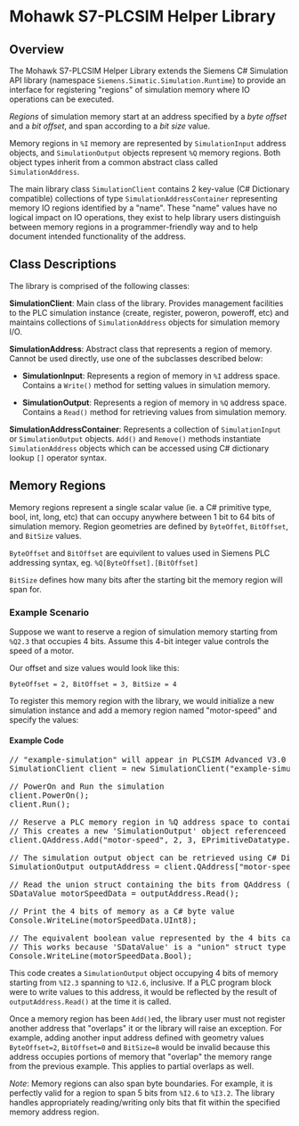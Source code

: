 # Mohawk S7-PLCSIM Helper Library

## Overview

The Mohawk S7-PLCSIM Helper Library extends the Siemens C# Simulation API library
(namespace `Siemens.Simatic.Simulation.Runtime`) to provide an interface for
registering "regions" of simulation memory where IO operations can be executed.

*Regions* of simulation memory start at an address specified by a *byte offset*
and a *bit offset*, and span according to a *bit size* value.

Memory regions in `%I` memory are represented by `SimulationInput` address
objects, and `SimulationOutput` objects represent `%Q` memory regions.
Both object types inherit from a common abstract class called `SimulationAddress`.

The main library class `SimulationClient` contains 2 key-value (C# Dictionary
compatible) collections of type `SimulationAddressContainer` representing
memory IO regions identified by a "name". These "name" values have no logical
impact on IO operations, they exist to help library users distinguish between
memory regions in a programmer-friendly way and to help document intended
functionality of the address.

## Class Descriptions

The library is comprised of the following classes:

**SimulationClient**: Main class of the library. Provides management facilities to the PLC simulation instance (create, register, poweron, poweroff, etc) and maintains collections of `SimulationAddress` objects for simulation memory I/O.

**SimulationAddress**: Abstract class that represents a region of memory. Cannot be used directly, use one of the subclasses described below:

  - **SimulationInput**: Represents a region of memory in `%I` address space. Contains a `Write()` method for setting values in simulation memory.

  - **SimulationOutput**: Represents a region of memory in `%Q` address space. Contains a `Read()` method for retrieving values from simulation memory.

**SimulationAddressContainer**: Represents a collection of `SimulationInput` or `SimulationOutput` objects. `Add()` and `Remove()` methods instantiate `SimulationAddress` objects which can be accessed using C# dictionary lookup `[]` operator syntax.

## Memory Regions

Memory regions represent a single scalar value (ie. a C# primitive type, bool,
int, long, etc) that can occupy anywhere between 1 bit to 64 bits of simulation
memory. Region geometries are defined by `ByteOffet`, `BitOffset`, and `BitSize` values.

`ByteOffset` and `BitOffset` are equivilent to values used in Siemens PLC addressing syntax, eg. `%Q[ByteOffset].[BitOffset]`

`BitSize` defines how many bits after the starting bit the memory region will span for.

### Example Scenario

Suppose we want to reserve a region of simulation memory starting from `%Q2.3` that
occupies 4 bits. Assume this 4-bit integer value controls the speed of a motor.

Our offset and size values would look like this:

`ByteOffset = 2, BitOffset = 3, BitSize = 4`

To register this memory region with the library, we would initialize a new
simulation instance and add a memory region named "motor-speed" and specify the
values:

#### Example Code

<pre>
// "example-simulation" will appear in PLCSIM Advanced V3.0 Control Panel
SimulationClient client = new SimulationClient("example-simulation");

// PowerOn and Run the simulation
client.PowerOn();
client.Run();

// Reserve a PLC memory region in %Q address space to contain the motor speed value.
// This creates a new 'SimulationOutput' object referenceed by string "motor-speed"
client.QAddress.Add("motor-speed", 2, 3, EPrimitiveDatatype.Byte, 4);

// The simulation output object can be retrieved using C# Dictioanry accessor ([]) operator
SimulationOutput outputAddress = client.QAddress["motor-speed"];

// Read the union struct containing the bits from QAddress (up to BitSize = 4)
SDataValue motorSpeedData = outputAddress.Read();

// Print the 4 bits of memory as a C# byte value
Console.WriteLine(motorSpeedData.UInt8);

// The equivalent boolean value represented by the 4 bits can also be extracted (would print 'true' if the least-significant bit is high)
// This works because 'SDataValue' is a "union" struct type - All of its properties overlap the same 64-bit range
Console.WriteLine(motorSpeedData.Bool);
</pre>

This code creates a `SimulationOutput` object occupying 4 bits of memory
starting from `%I2.3` spanning to `%I2.6`, inclusive. If a PLC program block
were to write values to this address, it would be reflected by the result of
`outputAddress.Read()` at the time it is called.

Once a memory region has been `Add()`ed, the library user must not register
another address that "overlaps" it or the library will raise an exception.
For example, adding another input address defined with geometry values
`ByteOffset=2`, `BitOffset=0` and `BitSize=8` would be invalid because this address
occupies portions of memory that "overlap" the memory range from the previous
example. This applies to partial overlaps as well.

*Note*: Memory regions can also span byte boundaries. For example, it is perfectly
valid for a region to span 5 bits from `%I2.6` to `%I3.2`. The library handles
appropriately reading/writing only bits that fit within the specified memory
address region.
